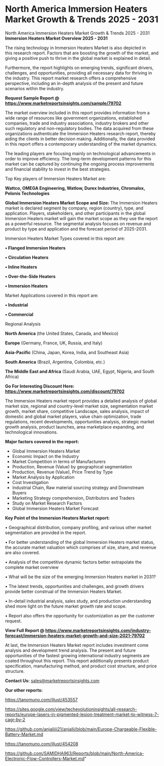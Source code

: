# North America Immersion Heaters Market Growth & Trends 2025 - 2031
North America Immersion Heaters Market Growth & Trends 2025 - 2031
<Strong> Immersion Heaters Market Overview 2025 - 2031</strong>

The rising technology in Immersion Heaters Market is also depicted in this research report. Factors that are boosting the growth of the market, and giving a positive push to thrive in the global market is explained in detail.

Furthermore, the report highlights on emerging trends, significant drivers, challenges, and opportunities, providing all necessary data for thriving in the industry. This report market research offers a comprehensive perspective, including an in-depth analysis of the present and future scenarios within the industry.

<strong>Request Sample Report @ <a href=https://www.marketreportsinsights.com/sample/79702>https://www.marketreportsinsights.com/sample/79702</a></strong>

The market overview included in this report provides information from a wide range of resources like government organizations, established companies, trade and industry associations, industry brokers and other such regulatory and non-regulatory bodies. The data acquired from these organizations authenticate the Immersion Heaters research report, thereby aiding the clients in better decision making. Additionally, the data provided in this report offers a contemporary understanding of the market dynamics.

The leading players are focusing mainly on technological advancements in order to improve efficiency. The long-term development patterns for this market can be captured by continuing the ongoing process improvements and financial stability to invest in the best strategies.

Top Key players of Immersion Heaters Market are:

<strong>Wattco, OMEGA Engineering, Watlow, Durex Industries, Chromalox, Pelonis Technologies</strong>

<strong><b>Global Immersion Heaters Market Scope and Size:</b></strong>
The Immersion Heaters market is declared segment by company, region (country), type, and application. Players, stakeholders, and other participants in the global Immersion Heaters market will gain the market scope as they use the report as a powerful resource. The segmental analysis focuses on revenue and product by type and application and the forecast period of 2025-2031.

Immersion Heaters Market Types covered in this report are:

<strong>• Flanged Immersion Heaters

• Circulation Heaters

• Inline Heaters

• Over-the-Side Heaters

• Immersion Heaters</strong>

Market Applications covered in this report are:

<strong>• Industrial

• Commercial</strong> 

Regional Analysis

<strong>North America</strong> (the United States, Canada, and Mexico)

<strong>Europe</strong> (Germany, France, UK, Russia, and Italy)

<strong>Asia-Pacific</strong> (China, Japan, Korea, India, and Southeast Asia)

<strong>South America</strong> (Brazil, Argentina, Colombia, etc.)

<strong>The Middle East and Africa</strong> (Saudi Arabia, UAE, Egypt, Nigeria, and South Africa)

<strong>Go For Interesting Discount Here: <a href=https://www.marketreportsinsights.com/discount/79702>https://www.marketreportsinsights.com/discount/79702</a></strong>

The Immersion Heaters market report provides a detailed analysis of global market size, regional and country-level market size, segmentation market growth, market share, competitive Landscape, sales analysis, impact of domestic and global market players, value chain optimization, trade regulations, recent developments, opportunities analysis, strategic market growth analysis, product launches, area marketplace expanding, and technological innovations.

<strong><b>Major factors covered in the report:</b></strong>
<ul>
  <li>Global Immersion Heaters Market </li>
  <li>Economic Impact on the Industry</li>
  <li>Market Competition in terms of Manufacturers</li>
  <li>Production, Revenue (Value) by geographical segmentation</li>
  <li>Production, Revenue (Value), Price Trend by Type</li>
  <li>Market Analysis by Application</li>
  <li>Cost Investigation</li>
  <li>Industrial Chain, Raw material sourcing strategy and Downstream Buyers</li>
  <li>Marketing Strategy comprehension, Distributors and Traders</li>
  <li>Study on Market Research Factors</li>
  <li>Global Immersion Heaters Market Forecast</li>
</ul>

<strong><b>Key Point of the Immersion Heaters Market report:</b></strong>

• Geographical distribution, company profiling, and various other market segmentation are provided in the report.

• For better understanding of the global Immersion Heaters market status, the accurate market valuation which comprises of size, share, and revenue are also covered.

• Analysis of the competitive dynamic factors better extrapolate the complete market overview

• What will be the size of the emerging Immersion Heaters market in 2031?

• The latest trends, opportunities and challenges, and growth drivers provide better construal of the Immersion Heaters Market.

• In-detail industrial analysis, sales study, and production understanding shed more light on the future market growth rate and scope.

• Report also offers the opportunity for customization as per the customer request.

<strong><b>View Full Report @ <a href=https://www.marketreportsinsights.com/industry-forecast/immersion-heaters-market-growth-and-size-2021-79702>https://www.marketreportsinsights.com/industry-forecast/immersion-heaters-market-growth-and-size-2021-79702</a></b></strong>


At last, the Immersion Heaters Market report includes investment come analysis and development trend analysis. The present and future opportunities of the fastest growing international industry segments are coated throughout this report. This report additionally presents product specification, manufacturing method, and product cost structure, and price structure.

<strong>Contact Us:</strong>
sales@marketreportsinsights.com

<strong>Our other reports:</strong>

<a href=https://tanomuno.com/illust/453557>https://tanomuno.com/illust/453557</a>

<a href=https://sites.google.com/view/techevolutioninsights/all-research-reports/europe-lasers-in-pigmented-lesion-treatment-market-to-witness-7-cagr-by-2>https://sites.google.com/view/techevolutioninsights/all-research-reports/europe-lasers-in-pigmented-lesion-treatment-market-to-witness-7-cagr-by-2</a>

<a href=https://github.com/anjaliiii21/anjalii/blob/main/Europe-Chargeable-Flexible-Battery-Market.md>https://github.com/anjaliiii21/anjalii/blob/main/Europe-Chargeable-Flexible-Battery-Market.md</a>

<a href=https://tanomuno.com/illust/454208>https://tanomuno.com/illust/454208</a>

<a href=https://github.com/SAMIDHA963/Reports/blob/main/North-America-Electronic-Flow-Controllers-Market.md>https://github.com/SAMIDHA963/Reports/blob/main/North-America-Electronic-Flow-Controllers-Market.md</a>"
